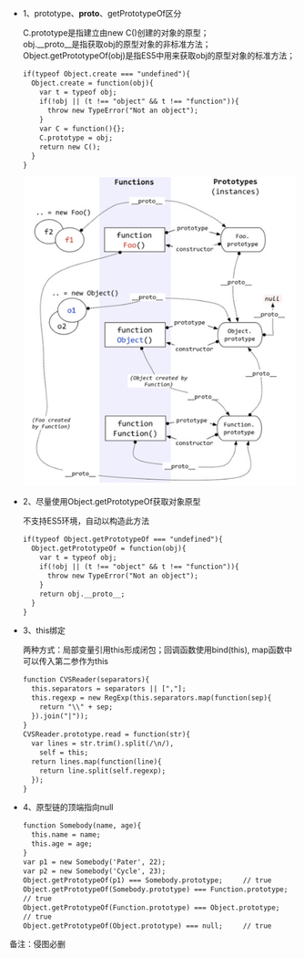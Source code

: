 * 1、prototype、__proto__、getPrototypeOf区分  

  C.prototype是指建立由new C()创建的对象的原型；  
  obj.__proto__是指获取obj的原型对象的非标准方法；  
  Object.getPrototypeOf(obj)是指ES5中用来获取obj的原型对象的标准方法；  
  ```
  if(typeof Object.create === "undefined"){
    Object.create = function(obj){
      var t = typeof obj;
      if(!obj || (t !== "object" && t !== "function")){
        throw new TypeError("Not an object");
      }
      var C = function(){};
      C.prototype = obj;
      return new C();
    }
  }
  ```

  ![prototype原型](../images/prototype.jpg)
  
* 2、尽量使用Object.getPrototypeOf获取对象原型  

  不支持ES5环境，自动以构造此方法  
  ```
  if(typeof Object.getPrototypeOf === "undefined"){
    Object.getPrototypeOf = function(obj){
      var t = typeof obj;
      if(!obj || (t !== "object" && t !== "function")){
        throw new TypeError("Not an object");
      }
      return obj.__proto__;
    }
  }
  ```
  
* 3、this绑定  

  两种方式：局部变量引用this形成闭包；回调函数使用bind(this), map函数中可以传入第二参作为this
  ```
  function CVSReader(separators){
    this.separators = separators || [","];
    this.regexp = new RegExp(this.separators.map(function(sep){
      return "\\" + sep;
    }).join("|"));
  }
  CVSReader.prototype.read = function(str){
    var lines = str.trim().split(/\n/),
      self = this;
    return lines.map(function(line){
      return line.split(self.regexp);
    });
  }
  ```

* 4、原型链的顶端指向null

  ```
  function Somebody(name, age){
    this.name = name;
    this.age = age;
  }
  var p1 = new Somebody('Pater', 22);
  var p2 = new Somebody('Cycle', 23);
  Object.getPrototypeOf(p1) === Somebody.prototype;     // true
  Object.getPrototypeOf(Somebody.prototype) === Function.prototype;     // true
  Object.getPrototypeOf(Function.prototype) === Object.prototype;       // true
  Object.getPrototypeOf(Object.prototype) === null;     // true
  ```

备注：侵图必删